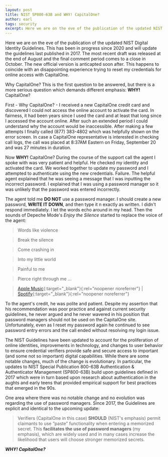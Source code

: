 ```yaml
---
layout: post
title: NIST SP800-63B and WHY! CapitalOne? 
author: earl
tags: security
excerpt: Here we are on the eve of the publication of the updated NIST Digital Identity Guidelines. This has been in progress since 2020 and will update the guidelines last published in 2017. The most recent draft was released at the end of August and the final comment period comes to a close in October. The new official version is anticipated soon after. This happens to coincide with an disappointing experience trying to reset my credentials for online access with CapitalOne.
---
```

Here we are on the eve of the publication of the updated NIST Digital Identity Guidelines. This has been in progress since 2020 and will update the guidelines last published in 2017. The most recent draft was released at the end of August and the final comment period comes to a close in October. The new official version is anticapted soon after. This happens to coincide with an disappointing experience trying to reset my credentials for online access with CapitalOne.

Why CapitalOne? This is the first question to be answered, but there is a more serious question which demands different emphasis: **WHY!** CapitalOne?

First - Why CapitalOne? - I received a new CapitalOne credit card and discovered I could not access the online account to activate the card. In fairness, it had been years since I used the card and at least that long since I accessed the account online. After such an extended period I could understand why the account would be inaccessible. After making a few attempts I finally called (877) 383-4802 which was helpfully shown on the error screen. In case a CapitalOne representative is interested in checking call logs, the call was placed at 8:37AM Eastern on Friday, September 20 and was 27 minutes in duration.

Now **WHY!** CapitalOne? During the course of the support call the agent I spoke with was very patient and helpful. He checked my identity and activated the card. We worked together to update my password and I attempted to authenticate using the new credentials. Failure. The helpful agent explained that he was seeing a message that I was inputting the incorrect password. I explained that I was using a password manager so it was unlikely that the password was entered incorrectly.

The agent told me **DO NOT** use a password manager. I should create a new password, **WRITE IT DOWN**, and then type it n exactly as written. I didn't respond immediately. I let the words echo around in my head. Then the sounds of Depeche Mode's _Enjoy the Silence_ started to replace the voice of the agent: 

>Words like violence

>Break the silence

>Come crashing in

>Into my little world

>Painful to me

>Pierce right through me ...

>[Apple Music](https://music.apple.com/us/album/enjoy-the-silence/665415936?i=665416650){:target="_blank"}{:rel="noopener noreferrer"} | 
>[Spotify](https://open.spotify.com/track/6WK9dVrRABMkUXFLNlgWFh?si=lquk3k0KRPaIzNJTXihm0w){:target="_blank"}{:rel="noopener noreferrer"}

To the agent's credit, he was polite and patient. Despite my assertion that his recommendation was poor practice and against current security guidelines, he never argued and he never wavered in his position that password managers should not be used on the CapitalOne site. Unfortunately, even as I reset my password again he continued to see password entry errors and the call ended without resolving my login issue.

The NIST Guidelines have been updated to account for the proliferation of online identities, improvements in technology, and changes to user behavior to ensure credential verifiers provide safe and secure access to important (and some not so important) digital capabilities. While there are some notable changes, much of the change is evolutionary. In particular, the updates to NIST Special Publication 800-63B Authentication & Authenticator Management (SP800-63B) build upon guidelines defined in 2017 which were in turn based upon research about authentication in the aughts and early teens that provided empirical support for best practices that emerged in the 90s.

One area where there was no notable change and no evolution was regarding the use of password managers. Since 2017, the Guidelines are explicit and identical to the upcoming update:

>Verifiers (CapitalOne in this case) **SHOULD** (NIST's emphasis) permit claimants to use “paste” functionality when entering a memorized secret. This **facilitates the use of password managers** (my emphasis), which are widely used and in many cases increase the likelihood that users will choose stronger memorized secrets.

**_WHY! CapitalOne?_**

